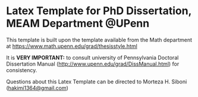 # Latex Template for PhD Dissertation, MEAM Department @UPenn

This template is built upon the template available from the Math department at https://www.math.upenn.edu/grad/thesisstyle.html
 
It is __VERY IMPORTANT:__ to consult university of Pennsylvania Doctoral Dissertation Manual (http://www.upenn.edu/grad/DissManual.html) for consistency. 

Questions about this Latex Template can be directed to Morteza H. Siboni (hakimi1364@gmail.com)
